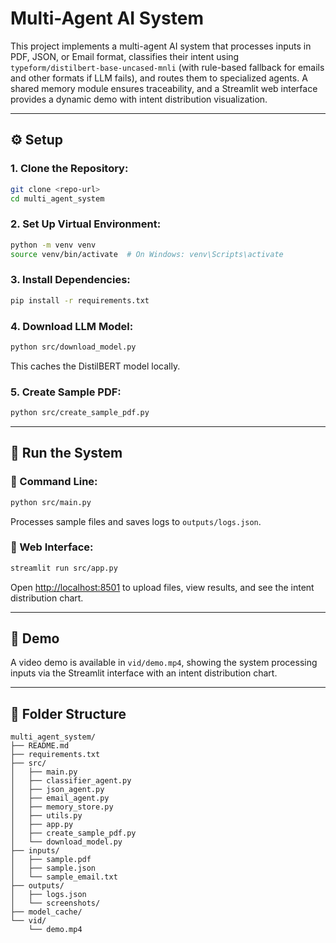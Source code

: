 # Multi-Agent AI System

This project implements a multi-agent AI system that processes inputs in PDF, JSON, or Email format, classifies their intent using `typeform/distilbert-base-uncased-mnli` (with rule-based fallback for emails and other formats if LLM fails), and routes them to specialized agents. A shared memory module ensures traceability, and a Streamlit web interface provides a dynamic demo with intent distribution visualization.

---

## ⚙️ Setup

### 1. Clone the Repository:
```bash
git clone <repo-url>
cd multi_agent_system
```

### 2. Set Up Virtual Environment:
```bash
python -m venv venv
source venv/bin/activate  # On Windows: venv\Scripts\activate
```

### 3. Install Dependencies:
```bash
pip install -r requirements.txt
```

### 4. Download LLM Model:
```bash
python src/download_model.py
```
This caches the DistilBERT model locally.

### 5. Create Sample PDF:
```bash
python src/create_sample_pdf.py
```

---

## 🚀 Run the System

### 🔹 Command Line:
```bash
python src/main.py
```
Processes sample files and saves logs to `outputs/logs.json`.

### 🔹 Web Interface:
```bash
streamlit run src/app.py
```
Open [http://localhost:8501](http://localhost:8501) to upload files, view results, and see the intent distribution chart.

---

## 🎥 Demo

A video demo is available in `vid/demo.mp4`, showing the system processing inputs via the Streamlit interface with an intent distribution chart.

---

## 📁 Folder Structure

```
multi_agent_system/
├── README.md
├── requirements.txt
├── src/
│   ├── main.py
│   ├── classifier_agent.py
│   ├── json_agent.py
│   ├── email_agent.py
│   ├── memory_store.py
│   ├── utils.py
│   ├── app.py                
│   ├── create_sample_pdf.py  
│   └── download_model.py     
├── inputs/
│   ├── sample.pdf
│   ├── sample.json
│   └── sample_email.txt
├── outputs/
│   ├── logs.json
│   └── screenshots/
├── model_cache/              
└── vid/
    └── demo.mp4
```
